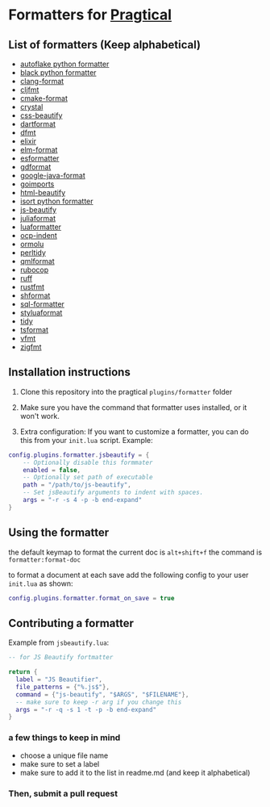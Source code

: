 # Formatters for [Pragtical](https://github.com/pragtical/pragtical)

## List of formatters (Keep alphabetical)
- [autoflake python formatter](https://pypi.org/project/autoflake/)
- [black python formatter](https://pypi.org/project/black/)
- [clang-format](https://clang.llvm.org/docs/ClangFormat.html)
- [cljfmt](https://github.com/weavejester/cljfmt)
- [cmake-format](https://github.com/cheshirekow/cmake_format)
- [crystal](https://man.archlinux.org/man/crystal.1.en)
- [css-beautify](https://www.npmjs.com/package/js-beautify)
- [dartformat](https://dart.dev/tools/dart-format)
- [dfmt](https://github.com/dlang-community/dfmt)
- [elixir](https://hexdocs.pm/mix/main/Mix.Tasks.Format.html)
- [elm-format](https://github.com/avh4/elm-format)
- [esformatter](https://github.com/millermedeiros/esformatter/)
- [gdformat](https://github.com/Scony/godot-gdscript-toolkit)
- [google-java-format](https://github.com/google/google-java-format)
- [goimports](https://pkg.go.dev/golang.org/x/tools/cmd/goimports)
- [html-beautify](https://www.npmjs.com/package/html-beautify)
- [isort python formatter](https://pypi.org/project/isort/)
- [js-beautify](https://www.npmjs.com/package/js-beautify)
- [juliaformat](https://github.com/domluna/JuliaFormatter.jl)
- [luaformatter](https://github.com/Koihik/LuaFormatter)
- [ocp-indent](https://github.com/OCamlPro/ocp-indent)
- [ormolu](https://github.com/tweag/ormolu)
- [perltidy](https://github.com/perltidy/perltidy)
- [qmlformat](https://github.com/qt/qtdeclarative)
- [rubocop](https://github.com/rubocop/rubocop)
- [ruff](https://docs.astral.sh/ruff/formatter)
- [rustfmt](https://github.com/rust-lang/rustfmt)
- [shformat](https://github.com/mvdan/sh)
- [sql-formatter](https://github.com/sql-formatter-org/sql-formatter)
- [styluaformat](https://github.com/JohnnyMorganz/StyLua)
- [tidy](https://www.html-tidy.org/)
- [tsformat](https://github.com/vvakame/typescript-formatter)
- [vfmt](https://github.com/vlang/v)
- [zigfmt](https://ziglang.org)

## Installation instructions

1. Clone this repository into the pragtical `plugins/formatter` folder

2. Make sure you have the command that formatter uses installed, or it won't work.

3. Extra configuration:
    If you want to customize a formatter, you can do this from your `init.lua`
    script. Example:
```lua
config.plugins.formatter.jsbeautify = {
    -- Optionally disable this formmater
    enabled = false,
    -- Optionally set path of executable
    path = "/path/to/js-beautify",
    -- Set jsBeautify arguments to indent with spaces.
    args = "-r -s 4 -p -b end-expand"
}
```

## Using the formatter
the default keymap to format the current doc is `alt+shift+f`
the command is `formatter:format-doc`

to format a document at each save add the following config to
your user `init.lua` as shown:
```lua
config.plugins.formatter.format_on_save = true
```

## Contributing a formatter

Example from `jsbeautify.lua`:
```lua
-- for JS Beautify fortmatter

return {
  label = "JS Beautifier",
  file_patterns = {"%.js$"},
  command = {"js-beautify", "$ARGS", "$FILENAME"},
  -- make sure to keep -r arg if you change this
  args = "-r -q -s 1 -t -p -b end-expand"
}
```

### a few things to keep in mind
- choose a unique file name
- make sure to set a label
- make sure to add it to the list in readme.md (and keep it alphabetical)

### Then, submit a pull request
